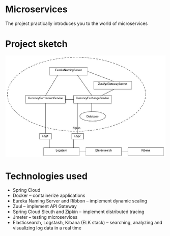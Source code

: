 # Microservices
The project practically introduces you to the world of microservices

# Project sketch
<img src="project_sketch.JPG" />

# Technologies used
*	Spring Cloud
*	Docker – containerize applications
*	Eureka Naming Server and Ribbon – implement dynamic scaling
*	Zuul – implement API Gateway 
*	Spring Cloud Sleuth and Zipkin – implement distributed tracing
*	Jmeter – testing microservices
*	Elasticsearch, Logstash, Kibana (ELK stack) – searching, analyzing and visualizing log data in a real time
